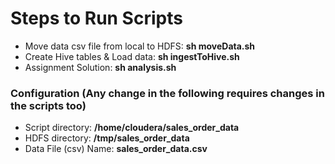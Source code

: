 # Steps to Run Scripts
* Move data csv file from local to HDFS:  **sh moveData.sh**
* Create Hive tables & Load data: **sh ingestToHive.sh**
* Assignment Solution: **sh analysis.sh**

### Configuration (Any change in the following requires changes in the scripts too)
* Script directory: **/home/cloudera/sales_order_data**
* HDFS directory: **/tmp/sales_order_data**
* Data File (csv) Name: **sales_order_data.csv**

